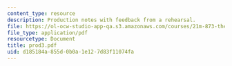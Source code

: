 ```yaml
---
content_type: resource
description: Production notes with feedback from a rehearsal.
file: https://ol-ocw-studio-app-qa.s3.amazonaws.com/courses/21m-873-theater-arts-topics-suburbia-january-iap-2008/d185184a855d0b0a1e127d83f11074fa_prod3.pdf
file_type: application/pdf
resourcetype: Document
title: prod3.pdf
uid: d185184a-855d-0b0a-1e12-7d83f11074fa
---
```

